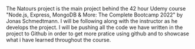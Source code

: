 The Natours project is the main project behind the 42 hour Udemy course "Node.js, Express, MongoDB & More: The Complete Bootcamp 2022" by Jonas Schmedtmann.
I will be following along with the instructor as he develops the project.
I will be pushing all the code we have written in the project to Github in order to get more pratice using github and to showcase what i have learned throughout the course.
